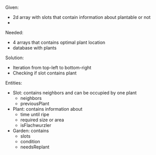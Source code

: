 Given:

- 2d array with slots that contain information about plantable or not
-

Needed:

- 4 arrays that contains optimal plant location
- database with plants

Solution:

- Iteration from top-left to bottom-right
- Checking if slot contains plant

Entities:
- Slot: contains neighbors and can be occupied by one plant
    - neighbors
    - previousPlant
- Plant: contains information about
    - time until ripe
    - required size or area
    - isFlachwurzler
- Garden: contains
    - slots
    - condition
    - needsReplant
